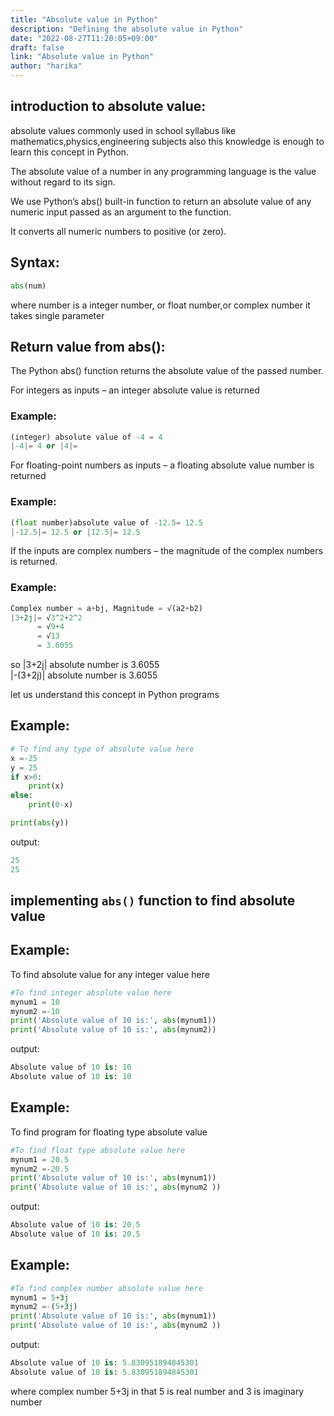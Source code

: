```yaml
---
title: "Absolute value in Python"
description: "Defining the absolute value in Python"
date: "2022-08-27T11:20:05+09:00"
draft: false
link: "Absolute value in Python"
author: "harika"
---
```


## introduction to absolute value:
absolute values commonly used in school syllabus like mathematics,physics,engineering subjects also this knowledge is enough to learn this concept in Python.

The absolute value of a number in any programming language is the value without regard to its sign. 

We use Python’s abs() built-in function to return an absolute value of any numeric input passed as an argument to the function.

It converts all numeric numbers to positive (or zero).

## Syntax:
```python
abs(num)
```
where number is a integer number, or float number,or complex number
it takes single parameter

## Return value from abs():

The Python abs() function returns the absolute value of the passed number.

For integers as inputs – an integer absolute value is returned
### Example:
```python
(integer) absolute value of -4 = 4
|-4|= 4 or |4|=
```


For floating-point numbers as inputs – a floating absolute value number is returned
### Example:
```python
(float number)absolute value of -12.5= 12.5
|-12.5|= 12.5 or |12.5|= 12.5
```

If the inputs are complex numbers – the magnitude of the complex numbers is returned. 
### Example:

```python
Complex number = a+bj, Magnitude = √(a2+b2)
|3+2j|= √3^2+2^2 
      = √9+4
      = √13
      = 3.6055
```
so |3+2j| absolute number is 3.6055     
|-(3+2j)| absolute number is 3.6055 


let us understand this concept in Python programs 

## Example:
```python
# To find any type of absolute value here
x =-25
y = 25
if x>0:
    print(x)
else:
    print(0-x)

print(abs(y))
```
output:
```python
25
25
```

## implementing `abs()` function to find absolute value
## Example:
To find absolute value for any integer value here

```python
#To find integer absolute value here
mynum1 = 10
mynum2 =-10
print('Absolute value of 10 is:', abs(mynum1))
print('Absolute value of 10 is:', abs(mynum2))
```
output:
```python
Absolute value of 10 is: 10
Absolute value of 10 is: 10
```

## Example:
To find program for floating type absolute value
```python
#To find float type absolute value here
mynum1 = 20.5
mynum2 =-20.5
print('Absolute value of 10 is:', abs(mynum1))
print('Absolute value of 10 is:', abs(mynum2 ))
```
output:
```python
Absolute value of 10 is: 20.5
Absolute value of 10 is: 20.5
```

## Example:
```python
#To find complex number absolute value here
mynum1 = 5+3j
mynum2 =-(5+3j)
print('Absolute value of 10 is:', abs(mynum1))
print('Absolute value of 10 is:', abs(mynum2 ))
```
output:
```python
Absolute value of 10 is: 5.830951894845301
Absolute value of 10 is: 5.830951894845301
```
where complex number 5+3j in that 5 is real number and 3 is imaginary number











                



